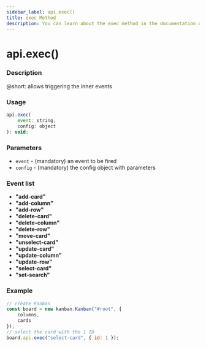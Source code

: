 ```yaml
---
sidebar_label: api.exec()
title: exec Method
description: You can learn about the exec method in the documentation of the DHTMLX JavaScript Kanban library. Browse developer guides and API reference, try out code examples and live demos, and download a free 30-day evaluation version of DHTMLX Kanban.
---
```


# api.exec()

### Description

@short: allows triggering the inner events

### Usage

~~~jsx {}
api.exec(
	event: string,
	config: object
): void;
~~~

### Parameters

- `event` - (mandatory) an event to be fired 
- `config` - (mandatory) the config object with parameters 

### Event list

- **"add-card"**
- **"add-column"**
- **"add-row"**
- **"delete-card"**
- **"delete-column"**
- **"delete-row"**
- **"move-card"**
- **"unselect-card"**
- **"update-card"**
- **"update-column"**
- **"update-row"**
- **"select-card"**
- **"set-search"**

### Example

~~~jsx {7}
// create Kanban
const board = new kanban.Kanban("#root", {
	columns,
	cards
});
// select the card with the 1 ID
board.api.exec("select-card", { id: 1 });
~~~
